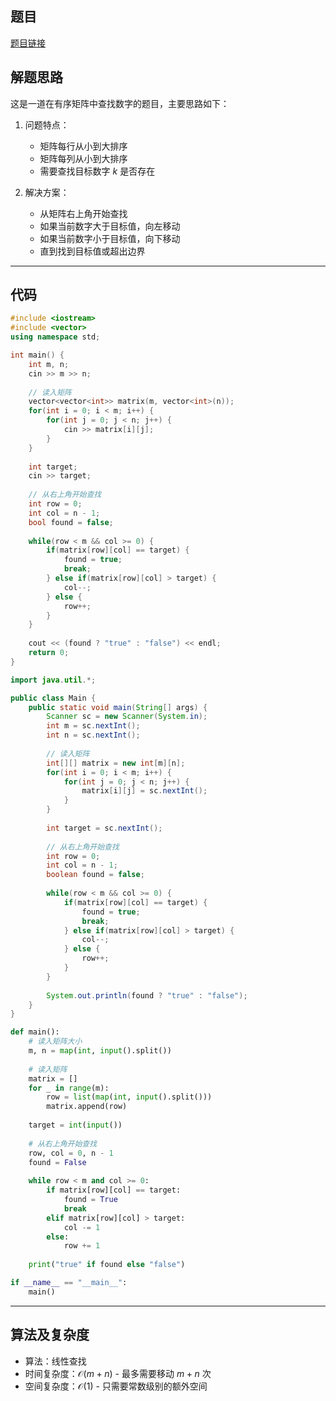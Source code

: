 ## 题目
[题目链接](https://www.nowcoder.com/practice/dd5b5b2df5f84bae9b26c99a0a8f8660?tpId=182&tqId=318624&sourceUrl=/exam/oj&channenl=wgithub&fromPut=wgithub)

## 解题思路

这是一道在有序矩阵中查找数字的题目，主要思路如下：

1. 问题特点：
   - 矩阵每行从小到大排序
   - 矩阵每列从小到大排序
   - 需要查找目标数字 $k$ 是否存在

2. 解决方案：
   - 从矩阵右上角开始查找
   - 如果当前数字大于目标值，向左移动
   - 如果当前数字小于目标值，向下移动
   - 直到找到目标值或超出边界

---

## 代码

```cpp []
#include <iostream>
#include <vector>
using namespace std;

int main() {
    int m, n;
    cin >> m >> n;
    
    // 读入矩阵
    vector<vector<int>> matrix(m, vector<int>(n));
    for(int i = 0; i < m; i++) {
        for(int j = 0; j < n; j++) {
            cin >> matrix[i][j];
        }
    }
    
    int target;
    cin >> target;
    
    // 从右上角开始查找
    int row = 0;
    int col = n - 1;
    bool found = false;
    
    while(row < m && col >= 0) {
        if(matrix[row][col] == target) {
            found = true;
            break;
        } else if(matrix[row][col] > target) {
            col--;
        } else {
            row++;
        }
    }
    
    cout << (found ? "true" : "false") << endl;
    return 0;
}
```

```java []
import java.util.*;

public class Main {
    public static void main(String[] args) {
        Scanner sc = new Scanner(System.in);
        int m = sc.nextInt();
        int n = sc.nextInt();
        
        // 读入矩阵
        int[][] matrix = new int[m][n];
        for(int i = 0; i < m; i++) {
            for(int j = 0; j < n; j++) {
                matrix[i][j] = sc.nextInt();
            }
        }
        
        int target = sc.nextInt();
        
        // 从右上角开始查找
        int row = 0;
        int col = n - 1;
        boolean found = false;
        
        while(row < m && col >= 0) {
            if(matrix[row][col] == target) {
                found = true;
                break;
            } else if(matrix[row][col] > target) {
                col--;
            } else {
                row++;
            }
        }
        
        System.out.println(found ? "true" : "false");
    }
}
```

```python []
def main():
    # 读入矩阵大小
    m, n = map(int, input().split())
    
    # 读入矩阵
    matrix = []
    for _ in range(m):
        row = list(map(int, input().split()))
        matrix.append(row)
    
    target = int(input())
    
    # 从右上角开始查找
    row, col = 0, n - 1
    found = False
    
    while row < m and col >= 0:
        if matrix[row][col] == target:
            found = True
            break
        elif matrix[row][col] > target:
            col -= 1
        else:
            row += 1
    
    print("true" if found else "false")

if __name__ == "__main__":
    main()
```

---

## 算法及复杂度
- 算法：线性查找
- 时间复杂度：$\mathcal{O}(m + n)$ - 最多需要移动 $m + n$ 次
- 空间复杂度：$\mathcal{O}(1)$ - 只需要常数级别的额外空间
